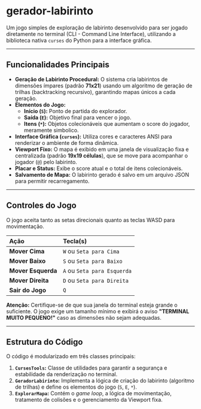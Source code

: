 # gerador-labirinto

Um jogo simples de exploração de labirinto desenvolvido para ser jogado diretamente no terminal (CLI - Command Line Interface), utilizando a biblioteca nativa `curses` do Python para a interface gráfica.

---

## Funcionalidades Principais

* **Geração de Labirinto Procedural:** O sistema cria labirintos de dimensões ímpares (padrão **71x21**) usando um algoritmo de geração de trilhas (backtracking recursivo), garantindo mapas únicos a cada geração.
* **Elementos do Jogo:**
    * **Início (`S`):** Ponto de partida do explorador.
    * **Saída (`E`):** Objetivo final para vencer o jogo.
    * **Itens (`*`):** Objetos colecionáveis que aumentam o score do jogador, meramente simbolico.
* **Interface Gráfica (`curses`):** Utiliza cores e caracteres ANSI para renderizar o ambiente de forma dinâmica.
* **Viewport Fixo:** O mapa é exibido em uma janela de visualização fixa e centralizada (padrão **19x19 células**), que se move para acompanhar o jogador (`@`) pelo labirinto.
* **Placar e Status:** Exibe o score atual e o total de itens colecionáveis.
* **Salvamento de Mapa:** O labirinto gerado é salvo em um arquivo JSON para permitir recarregamento.

---

## Controles do Jogo

O jogo aceita tanto as setas direcionais quanto as teclas WASD para movimentação.

| Ação | Tecla(s) |
| :--- | :--- |
| **Mover Cima** | `W` ou `Seta para Cima` |
| **Mover Baixo** | `S` ou `Seta para Baixo` |
| **Mover Esquerda** | `A` ou `Seta para Esquerda` |
| **Mover Direita** | `D` ou `Seta para Direita` |
| **Sair do Jogo** | `Q` |

**Atenção:** Certifique-se de que sua janela do terminal esteja grande o suficiente. O jogo exige um tamanho mínimo e exibirá o aviso **"TERMINAL MUITO PEQUENO!"** caso as dimensões não sejam adequadas.

---

## Estrutura do Código

O código é modularizado em três classes principais:

1.  **`CursesTools`:** Classe de utilidades para garantir a segurança e estabilidade da renderização no terminal.
2.  **`GeradorLabirinto`:** Implementa a lógica de criação do labirinto (algoritmo de trilhas) e define os elementos do jogo (`S`, `E`, `*`).
3.  **`ExplorarMapa`:** Contém o *game loop*, a lógica de movimentação, tratamento de colisões e o gerenciamento da Viewport fixa.